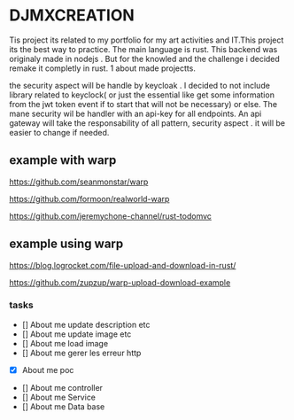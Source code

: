 # DJMXCREATION

Tis project its related to my portfolio for my art activities and IT.This project its the best way to practice. The main language is rust.
This backend was originaly made in nodejs . But for the knowled and the challenge i decided remake it completly in rust.
1 about made
projectts.

the security aspect will be handle by keycloak . I decided to not include library related to keyclock( or just the essential like get some information from the jwt token event if to start that will not be necessary) or else. The mane security wil be handler with an api-key for all endpoints. 
An api gateway will take the responsability of all pattern, security aspect . it will be easier to change if needed.

## example with warp

https://github.com/seanmonstar/warp

https://github.com/formoon/realworld-warp

https://github.com/jeremychone-channel/rust-todomvc


## example using warp

https://blog.logrocket.com/file-upload-and-download-in-rust/

https://github.com/zupzup/warp-upload-download-example


### tasks

- [] About me update description etc
- [] About me update image etc
- [] About me load image
- [] About me gerer les erreur http

- [x] About me poc
- [] About me controller
- [] About me Service
- [] About me Data base
